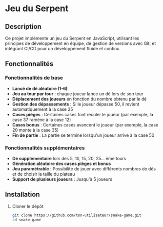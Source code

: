 # Jeu du Serpent

## Description

Ce projet implémente un jeu du Serpent en JavaScript, utilisant les principes de développement en équipe, de gestion de versions avec Git, et intégrant CI/CD pour un développement fluide et continu.

## Fonctionnalités

### Fonctionnalités de base

- **Lancé de dé aléatoire (1-6)**
- **Jeu au tour par tour** : chaque joueur lance un dé lors de son tour
- **Déplacement des joueurs** en fonction du nombre obtenu par le dé
- **Gestion des dépassements** : Si le joueur dépasse 50, il revient automatiquement à la case 25
- **Cases pièges** : Certaines cases font reculer le joueur (par exemple, la case 37 ramène à la case 12)
- **Cases bonus** : Certaines cases avancent le joueur (par exemple, la case 20 monte à la case 35)
- **Fin de partie** : La partie se termine lorsqu'un joueur arrive à la case 50

### Fonctionnalités supplémentaires

- **Dé supplémentaire** lors des 5, 10, 15, 20, 25... ème tours
- **Génération aléatoire des cases pièges et bonus**
- **Jeu paramétrable** : Possibilité de jouer avec différents nombres de dés et de choisir la taille du plateau
- **Support de plusieurs joueurs** : Jusqu'à 5 joueurs

## Installation

1. Cloner le dépôt
   ```bash
   git clone https://github.com/ton-utilisateur/snake-game.git
   cd snake-game
   ```
